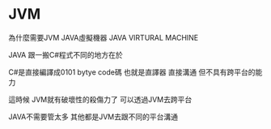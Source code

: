 # JVM
為什麼需要JVM 
JAVA虛擬機器 JAVA VIRTURAL MACHINE

JAVA 跟一搬C#程式不同的地方在於 

C#是直接編譯成0101 bytye code碼
也就是直譯器
直接溝通 但不具有跨平台的能力

這時候 JVM就有破壞性的殺傷力了  可以透過JVM去跨平台

JAVA不需要管太多 其他都是JVM去跟不同的平台溝通

